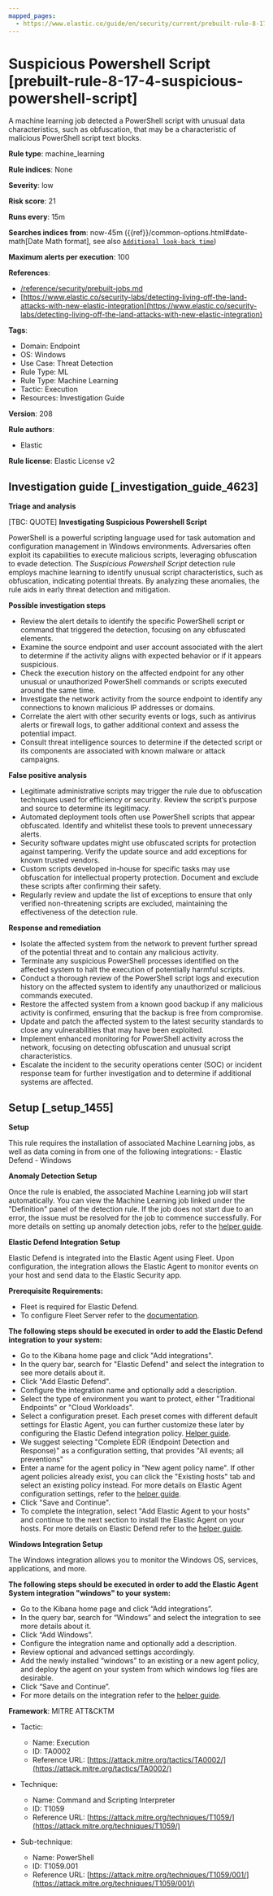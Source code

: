 ```yaml
---
mapped_pages:
  - https://www.elastic.co/guide/en/security/current/prebuilt-rule-8-17-4-suspicious-powershell-script.html
---
```


# Suspicious Powershell Script [prebuilt-rule-8-17-4-suspicious-powershell-script]

A machine learning job detected a PowerShell script with unusual data characteristics, such as obfuscation, that may be a characteristic of malicious PowerShell script text blocks.

**Rule type**: machine_learning

**Rule indices**: None

**Severity**: low

**Risk score**: 21

**Runs every**: 15m

**Searches indices from**: now-45m ({{ref}}/common-options.html#date-math[Date Math format], see also [`Additional look-back time`](docs-content://solutions/security/detect-and-alert/create-detection-rule.md#rule-schedule))

**Maximum alerts per execution**: 100

**References**:

* [/reference/security/prebuilt-jobs.md](/reference/prebuilt-jobs.md)
* [https://www.elastic.co/security-labs/detecting-living-off-the-land-attacks-with-new-elastic-integration](https://www.elastic.co/security-labs/detecting-living-off-the-land-attacks-with-new-elastic-integration)

**Tags**:

* Domain: Endpoint
* OS: Windows
* Use Case: Threat Detection
* Rule Type: ML
* Rule Type: Machine Learning
* Tactic: Execution
* Resources: Investigation Guide

**Version**: 208

**Rule authors**:

* Elastic

**Rule license**: Elastic License v2

## Investigation guide [_investigation_guide_4623]

**Triage and analysis**

[TBC: QUOTE]
**Investigating Suspicious Powershell Script**

PowerShell is a powerful scripting language used for task automation and configuration management in Windows environments. Adversaries often exploit its capabilities to execute malicious scripts, leveraging obfuscation to evade detection. The *Suspicious Powershell Script* detection rule employs machine learning to identify unusual script characteristics, such as obfuscation, indicating potential threats. By analyzing these anomalies, the rule aids in early threat detection and mitigation.

**Possible investigation steps**

* Review the alert details to identify the specific PowerShell script or command that triggered the detection, focusing on any obfuscated elements.
* Examine the source endpoint and user account associated with the alert to determine if the activity aligns with expected behavior or if it appears suspicious.
* Check the execution history on the affected endpoint for any other unusual or unauthorized PowerShell commands or scripts executed around the same time.
* Investigate the network activity from the source endpoint to identify any connections to known malicious IP addresses or domains.
* Correlate the alert with other security events or logs, such as antivirus alerts or firewall logs, to gather additional context and assess the potential impact.
* Consult threat intelligence sources to determine if the detected script or its components are associated with known malware or attack campaigns.

**False positive analysis**

* Legitimate administrative scripts may trigger the rule due to obfuscation techniques used for efficiency or security. Review the script’s purpose and source to determine its legitimacy.
* Automated deployment tools often use PowerShell scripts that appear obfuscated. Identify and whitelist these tools to prevent unnecessary alerts.
* Security software updates might use obfuscated scripts for protection against tampering. Verify the update source and add exceptions for known trusted vendors.
* Custom scripts developed in-house for specific tasks may use obfuscation for intellectual property protection. Document and exclude these scripts after confirming their safety.
* Regularly review and update the list of exceptions to ensure that only verified non-threatening scripts are excluded, maintaining the effectiveness of the detection rule.

**Response and remediation**

* Isolate the affected system from the network to prevent further spread of the potential threat and to contain any malicious activity.
* Terminate any suspicious PowerShell processes identified on the affected system to halt the execution of potentially harmful scripts.
* Conduct a thorough review of the PowerShell script logs and execution history on the affected system to identify any unauthorized or malicious commands executed.
* Restore the affected system from a known good backup if any malicious activity is confirmed, ensuring that the backup is free from compromise.
* Update and patch the affected system to the latest security standards to close any vulnerabilities that may have been exploited.
* Implement enhanced monitoring for PowerShell activity across the network, focusing on detecting obfuscation and unusual script characteristics.
* Escalate the incident to the security operations center (SOC) or incident response team for further investigation and to determine if additional systems are affected.


## Setup [_setup_1455]

**Setup**

This rule requires the installation of associated Machine Learning jobs, as well as data coming in from one of the following integrations: - Elastic Defend - Windows

**Anomaly Detection Setup**

Once the rule is enabled, the associated Machine Learning job will start automatically. You can view the Machine Learning job linked under the "Definition" panel of the detection rule. If the job does not start due to an error, the issue must be resolved for the job to commence successfully. For more details on setting up anomaly detection jobs, refer to the [helper guide](docs-content://explore-analyze/machine-learning/anomaly-detection.md).

**Elastic Defend Integration Setup**

Elastic Defend is integrated into the Elastic Agent using Fleet. Upon configuration, the integration allows the Elastic Agent to monitor events on your host and send data to the Elastic Security app.

**Prerequisite Requirements:**

* Fleet is required for Elastic Defend.
* To configure Fleet Server refer to the [documentation](docs-content://reference/ingestion-tools/fleet/fleet-server.md).

**The following steps should be executed in order to add the Elastic Defend integration to your system:**

* Go to the Kibana home page and click "Add integrations".
* In the query bar, search for "Elastic Defend" and select the integration to see more details about it.
* Click "Add Elastic Defend".
* Configure the integration name and optionally add a description.
* Select the type of environment you want to protect, either "Traditional Endpoints" or "Cloud Workloads".
* Select a configuration preset. Each preset comes with different default settings for Elastic Agent, you can further customize these later by configuring the Elastic Defend integration policy. [Helper guide](docs-content://solutions/security/configure-elastic-defend/configure-an-integration-policy-for-elastic-defend.md).
* We suggest selecting "Complete EDR (Endpoint Detection and Response)" as a configuration setting, that provides "All events; all preventions"
* Enter a name for the agent policy in "New agent policy name". If other agent policies already exist, you can click the "Existing hosts" tab and select an existing policy instead. For more details on Elastic Agent configuration settings, refer to the [helper guide](docs-content://reference/ingestion-tools/fleet/agent-policy.md).
* Click "Save and Continue".
* To complete the integration, select "Add Elastic Agent to your hosts" and continue to the next section to install the Elastic Agent on your hosts. For more details on Elastic Defend refer to the [helper guide](docs-content://solutions/security/configure-elastic-defend/install-elastic-defend.md).

**Windows Integration Setup**

The Windows integration allows you to monitor the Windows OS, services, applications, and more.

**The following steps should be executed in order to add the Elastic Agent System integration "windows" to your system:**

* Go to the Kibana home page and click “Add integrations”.
* In the query bar, search for “Windows” and select the integration to see more details about it.
* Click “Add Windows”.
* Configure the integration name and optionally add a description.
* Review optional and advanced settings accordingly.
* Add the newly installed “windows” to an existing or a new agent policy, and deploy the agent on your system from which windows log files are desirable.
* Click “Save and Continue”.
* For more details on the integration refer to the [helper guide](https://docs.elastic.co/integrations/windows).

**Framework**: MITRE ATT&CKTM

* Tactic:

    * Name: Execution
    * ID: TA0002
    * Reference URL: [https://attack.mitre.org/tactics/TA0002/](https://attack.mitre.org/tactics/TA0002/)

* Technique:

    * Name: Command and Scripting Interpreter
    * ID: T1059
    * Reference URL: [https://attack.mitre.org/techniques/T1059/](https://attack.mitre.org/techniques/T1059/)

* Sub-technique:

    * Name: PowerShell
    * ID: T1059.001
    * Reference URL: [https://attack.mitre.org/techniques/T1059/001/](https://attack.mitre.org/techniques/T1059/001/)



